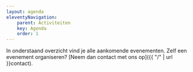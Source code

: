```yaml
---
layout: agenda
eleventyNavigation:
    parent: Activiteiten
    key: Agenda
    order: 1
---
```


In onderstaand overzicht vind je alle aankomende evenementen. Zelf een evenement organiseren? [Neem dan contact met ons op]({{ "/" | url }}contact).
